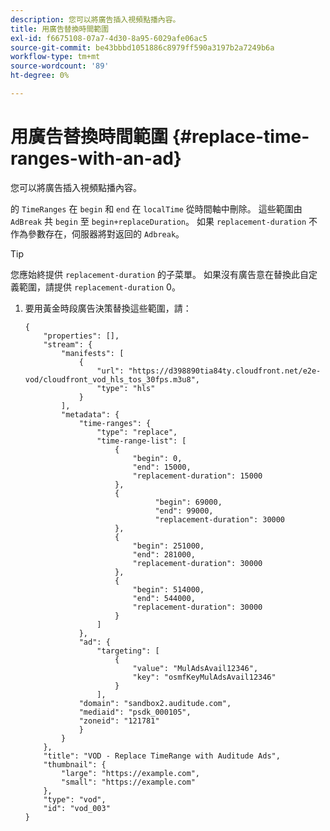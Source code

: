 ```yaml
---
description: 您可以將廣告插入視頻點播內容。
title: 用廣告替換時間範圍
exl-id: f6675108-07a7-4d30-8a95-6029afe06ac5
source-git-commit: be43bbbd1051886c8979ff590a3197b2a7249b6a
workflow-type: tm+mt
source-wordcount: '89'
ht-degree: 0%

---
```


# 用廣告替換時間範圍 {#replace-time-ranges-with-an-ad}

您可以將廣告插入視頻點播內容。

的 `TimeRanges` 在 `begin` 和 `end` 在 `localTime` 從時間軸中刪除。 這些範圍由 `AdBreak` 共 `begin` 至 `begin+replaceDuration`。 如果 `replacement-duration` 不作為參數存在，伺服器將對返回的 `Adbreak`。

>[!TIP]
>
>您應始終提供 `replacement-duration` 的子菜單。 如果沒有廣告意在替換此自定義範圍，請提供 `replacement-duration` 0。

1. 要用黃金時段廣告決策替換這些範圍，請：

   ```
   {   
       "properties": [],
       "stream": {
           "manifests": [
               {
                   "url": "https://d398890tia84ty.cloudfront.net/e2e-vod/cloudfront_vod_hls_tos_30fps.m3u8",
                   "type": "hls"
               }
           ],
           "metadata": {
               "time-ranges": {
                   "type": "replace",
                   "time-range-list": [
                       {
                           "begin": 0,
                           "end": 15000,
                           "replacement-duration": 15000
                       },
                       {
                                "begin": 69000,
                                "end": 99000,
                                "replacement-duration": 30000
                       },
                       {
                           "begin": 251000,
                           "end": 281000,
                           "replacement-duration": 30000
                       },
                       {
                           "begin": 514000,
                           "end": 544000,
                           "replacement-duration": 30000
                       }
                   ]
               },
               "ad": {
                   "targeting": [
                       {
                           "value": "MulAdsAvail12346",
                           "key": "osmfKeyMulAdsAvail12346"
                       }
                   ],
               "domain": "sandbox2.auditude.com",
               "mediaid": "psdk_000105",
               "zoneid": "121781"
               }     
           }
       },   
       "title": "VOD - Replace TimeRange with Auditude Ads",
       "thumbnail": {
           "large": "https://example.com",
           "small": "https://example.com"
       },
       "type": "vod",
       "id": "vod_003"
   }
   ```
